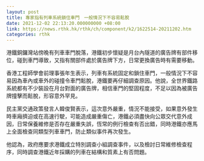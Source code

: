 ```yaml
---
layout: post
title: 專家指有列車系統鎖住車門　一般情況下不容易鬆脫
date: 2021-12-02 22:13:20.000000000 +08:00
link: https://news.rthk.hk/rthk/ch/component/k2/1622514-20211202.htm
categories: rthk
---
```


港鐵銅鑼灣站傍晚有列車車門脫落，港鐵初步懷疑是月台內隧道的廣告牌有部件移位，碰到車門導致，又指有關部件處於廣告牌下方，日常更換廣告時有需要移動。　

香港工程師學會前理事張年生表示，列車有系統固定和鎖住車門，一般情況下不容易因為車內或車外的碰撞令車門鬆脫，港鐵要再仔細調查原因。他說，全世界鐵路系統都有不少裝設在月台對面的廣告牌，相信車門的堅固程度，不足以因為被廣告牌撞擊而鬆脫，形容意外罕見。
 
民主黨交通政策發言人韓俊賢表示，這次意外嚴重，情況不能接受，如果意外發生時車廂擠迫或在高速行駛，可能造成嚴重傷亡，港鐵必須盡快向公眾交代意外成因，日常保養維修是否存在嚴重失誤，恆常的例行檢查有否出錯，同時港鐵亦應馬上全面檢查同類型列車車門，防止類似事件再次發生。

他認為，政府應要求港鐵成立特別調查小組調查事件，以及檢討日常維修檢查程序，同時調查港鐵近年採購的列車在結構和質素上有否問題。
